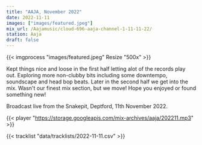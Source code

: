 ```yaml
---
title: "AAJA, November 2022"
date: 2022-11-11
images: ["images/featured.jpeg"]
mix_url: /Aajamusic/cloud-696-aaja-channel-1-11-11-22/
station: Aaja
draft: false
---
```


{{< imgprocess "images/featured.jpeg" Resize "500x" >}}

Kept things nice and loose in the first half letting alot of the records play out. Exploring more non-clubby bits including some downtempo, soundscape and head bop beats. Later in the second half we get into the mix. Wasn't our finest mix section, but we move! Hope you enjoyed or found something new!

Broadcast live from the Snakepit, Deptford, 11th November 2022.

{{< player "https://storage.googleapis.com/mix-archives/aaja/202211.mp3" >}}

{{< tracklist "data/tracklists/2022-11-11.csv" >}}

